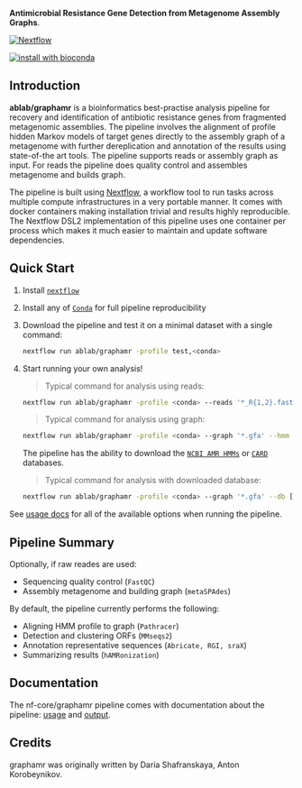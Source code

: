 **Antimicrobial Resistance Gene Detection from Metagenome Assembly Graphs**.

[![Nextflow](https://img.shields.io/badge/nextflow-%E2%89%A520.04.0-brightgreen.svg)](https://www.nextflow.io/)

[![install with bioconda](https://img.shields.io/badge/install%20with-bioconda-brightgreen.svg)](https://bioconda.github.io/)

## Introduction

**ablab/graphamr** is a bioinformatics best-practise analysis pipeline for recovery and identification of antibiotic resistance genes from fragmented metagenomic assemblies. The pipeline involves the alignment of profile hidden Markov models of target genes directly to the assembly graph of a metagenome with further dereplication and annotation of the results using state-of-the art tools. The pipeline supports reads or assembly graph as input. For reads the pipeline does quality control and assembles metagenome and builds graph.    

The pipeline is built using [Nextflow](https://www.nextflow.io), a workflow tool to run tasks across multiple compute infrastructures in a very portable manner. It comes with docker containers making installation trivial and results highly reproducible. The Nextflow DSL2 implementation of this pipeline uses one container per process which makes it much easier to maintain and update software dependencies.

## Quick Start

1. Install [`nextflow`](https://nf-co.re/usage/installation)

2. Install any of [`Conda`](https://conda.io/miniconda.html) for full pipeline reproducibility 

3. Download the pipeline and test it on a minimal dataset with a single command:

    ```bash
    nextflow run ablab/graphamr -profile test,<conda>
    ```

4. Start running your own analysis!
    > Typical command for analysis using reads:

    ```bash
    nextflow run ablab/graphamr -profile <conda> --reads '*_R{1,2}.fastq.gz' --hmm '*.HMM'
    ```

    > Typical command for analysis using graph:

    ```bash
    nextflow run ablab/graphamr -profile <conda> --graph '*.gfa' --hmm '*.HMM'
    ```

    The pipeline has the ability to download the [`NCBI AMR HMMs`](https://ftp.ncbi.nlm.nih.gov/pathogen/Antimicrobial_resistance/AMRFinder/data/latest/AMR.LIB) or [`CARD`](https://card.mcmaster.ca/latest/data) databases.

    >Typical command for analysis with downloaded database:

    ```bash
    nextflow run ablab/graphamr -profile <conda> --graph '*.gfa' --db ['ncbi_AMR_HMM', 'card_AA']
    ```


See [usage docs](docs/) for all of the available options when running the pipeline.

## Pipeline Summary

Optionally, if raw reades are used:

<!-- TODO nf-core: Fill in short bullet-pointed list of default steps of pipeline -->

* Sequencing quality control (`FastQC`)
* Assembly metagenome and building graph (`metaSPAdes`)

By default, the pipeline currently performs the following:

* Aligning HMM profile to graph (`Pathracer`)
* Detection and clustering ORFs (`MMseqs2`)
* Annotation representative sequences (`Abricate, RGI, sraX`)
* Summarizing results (`hAMRonization`)


## Documentation

The nf-core/graphamr pipeline comes with documentation about the pipeline: [usage](docs/usage.md) and [output](docs/output.md).

<!-- TODO nf-core: Add a brief overview of what the pipeline does and how it works -->

## Credits

graphamr was originally written by Daria Shafranskaya, Anton Korobeynikov.



<!-- TODO nf-core: If applicable, make list of people who have also contributed -->

